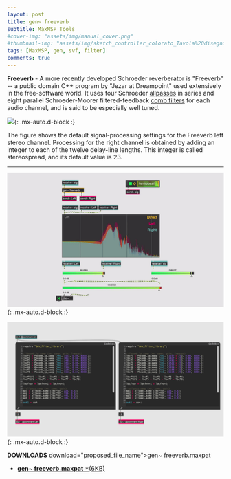 ```yaml
---
layout: post
title: gen~ freeverb
subtitle: MaxMSP Tools
#cover-img: "assets/img/manual_cover.png"
#thumbnail-img: "assets/img/sketch_controller_colorato_Tavola%20disegno%201.png"
tags: [MaxMSP, gen, svf, filter]
comments: true
---
```


**Freeverb** - A more recently developed Schroeder reverberator is "Freeverb" -- a public domain C++ program by "Jezar at Dreampoint" used extensively in the free-software world. It uses four Schroeder [allpasses](https://velitch.github.io/velitch/2021-10-19-tool_gen_allpass/) in series and eight parallel Schroeder-Moorer filtered-feedback [comb filters](https://velitch.github.io/velitch/2021-10-19-tool_gen_combfilter/) for each audio channel, and is said to be especially well tuned.

![](http://www.dsprelated.com/josimages_new/pasp/img724.png){: .mx-auto.d-block :}

The figure shows the default signal-processing settings for the Freeverb left stereo channel. Processing for the right channel is obtained by adding an integer to each of the twelve delay-line lengths. This integer is called stereospread, and its default value is 23.

______

![](https://github.com/Velitch/velitch/blob/main/assets/img/img_maxmsp/gen~%20freeverb.gif?raw=true){: .mx-auto.d-block :}

![](https://github.com/Velitch/velitch/blob/main/assets/img/img_maxmsp/dsp~%20freeverb.png?raw=true){: .mx-auto.d-block :}


**DOWNLOADS**
 download="proposed_file_name">gen~ freeverb.maxpat

- <a href="https://velitch.github.io/velitch/assets/maxmsp_tools/reverb/freeverb.zip">**gen~ freeverb.maxpat** *(6KB)<a/>
